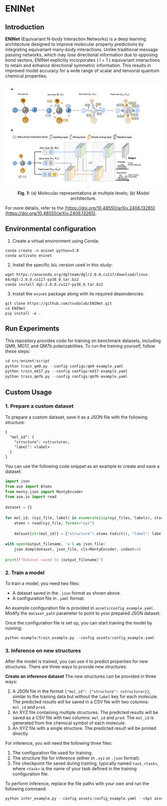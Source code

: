 # ENINet

## Introduction

**ENINet** (Equivariant N-body Interaction Networks) is a deep learning architecture designed to improve molecular property predictions by integrating equivariant many-body interactions. Unlike traditional message passing networks, which may lose directional information due to opposing bond vectors, ENINet explicitly incorporates \( l = 1 \) equivariant interactions to retain and enhance directional symmetric information. This results in improved model accuracy for a wide range of scalar and tensorial quantum chemical properties.

<p align="center">
    <img src="figs/diagram.png" alt="Diagram" width="600">
</p>
<p align="center">
    <b>Fig. 1:</b> (a) Molecular representations at multiple levels; (b) Model architecture.
</p>

For more details, refer to the [https://doi.org/10.48550/arXiv.2406.13265](https://doi.org/10.48550/arXiv.2406.13265).

## Environmental configuration

1. Create a virtual environment using Conda:
```
conda create -n eninet python=3.8
conda activate eninet
```

2. Install the specific `DGL` version used in this study:
```
wget https://anaconda.org/dglteam/dgl/2.0.0.cu117/download/linux-64/dgl-2.0.0.cu117-py38_0.tar.bz2
conda install dgl-2.0.0.cu117-py38_0.tar.bz2
```

3. Install the `eninet` package along with its required dependencies:
```
git clone https://github.com/tsudalab/ENINet.git
cd ENINet
pip install -e .
```

## Run Experiments

This repository provides code for training on benchmark datasets, including QM9, MD17, and QM7b polarizabilities. To run the training yourself, follow these steps:

```python
cd src/eninet/script
python train_qm9.py --config configs/qm9-example.yaml
python train_md17.py --config configs/md17-example.yaml
python train_qm7b.py --config configs/qm7b-example.yaml
```

## Custom Usage

### 1. Prepare a custom dataset

To prepare a custom dataset, save it as a JSON file with the following structure:

```
{
  "mol_id": {
    "structure": <structure>,
    "label": <label>
  }
}
```

You can use the following code snippet as an example to create and save a dataset:

```python
import json
from ase import Atoms
from monty.json import MontyEncoder
from ase.io import read

dataset = {}

for mol_id, (xyz_file, label) in enumerate(zip(xyz_files, labels), start=1):
    atoms = read(xyz_file, format="xyz")

    dataset[str(mol_id)] = {"structure": atoms.todict(), "label": label}

with open(output_filename, 'w') as json_file:
    json.dump(dataset, json_file, cls=MontyEncoder, indent=4)

print(f"Dataset saved to {output_filename}")
```

### 2. Train a model

To train a model, you need two files:
- A dataset saved in the `.json` format as shown above.
- A configuration file in `.yaml` format.

An example configuration file is provided in `assets/config_example.yaml`. Modify the `dataset_path` parameter to point to your prepared JSON dataset.

Once the configuration file is set up, you can start training the model by running:

```python
python example/train_example.py --config assets/config_example.yaml
```

### 3. Inference on new structures

After the model is trained, you can use it to predict properties for new structures. There are three ways to provide new structures:

**Create an inference dataset**
The new structures can be provided in three ways:

1. A JSON file in the format `{"mol_id": {"structure": <structure>}}`, similar to the training data but without the `label` key for each molecule. The predicted results will be saved in a CSV file with two columns: `mol_id` and `pred`.
2. An XYZ file containing multiple structures. The predicted results will be saved as a CSV file with two columns: `mol_id` and `pred`. The `mol_id` is generated from the chemical symbol of each molecule.
3. An XYZ file with a single structure. The predicted result will be printed directly.

For inference, you will need the following three files:
1. The configuration file used for training.
2. The structure file for inference (either in `.xyz` or `.json` format).
3. The checkpoint file saved during training, typically named `task_<task>`, where `<task>` is the name of your task defined in the training configuration file.

To perform inference, replace the file paths with your own and run the following command:

```python
python infer_example.py --config assets/config_example.yaml --ckpt assets/task-example-epoch=99-val_mae=0.774.ckpt --infer assets/qm9-infer-example.json
```